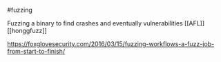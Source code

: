 #fuzzing

Fuzzing a binary to find crashes and eventually vulnerabilities
[[AFL]]
[[honggfuzz]]

https://foxglovesecurity.com/2016/03/15/fuzzing-workflows-a-fuzz-job-from-start-to-finish/